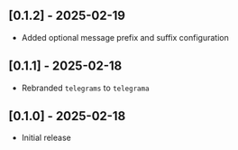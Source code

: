 ## [0.1.2] - 2025-02-19

- Added optional message prefix and suffix configuration

## [0.1.1] - 2025-02-18

- Rebranded `telegrams` to `telegrama`

## [0.1.0] - 2025-02-18

- Initial release
